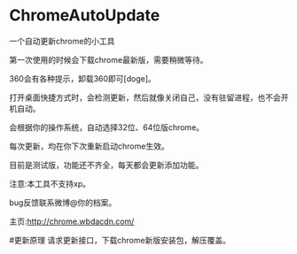 # ChromeAutoUpdate
一个自动更新chrome的小工具

第一次使用的时候会下载chrome最新版，需要稍微等待。

360会有各种提示，卸载360即可[doge]。

打开桌面快捷方式时，会检测更新，然后就像关闭自己，没有驻留进程，也不会开机自动。

会根据你的操作系统，自动选择32位、64位版chrome。

每次更新，均在你下次重新启动chrome生效。

目前是测试版，功能还不齐全，每天都会更新添加功能。

注意:本工具不支持xp。

bug反馈联系微博@你的档案。

主页:http://chrome.wbdacdn.com/

#更新原理
请求更新接口，下载chrome新版安装包，解压覆盖。
